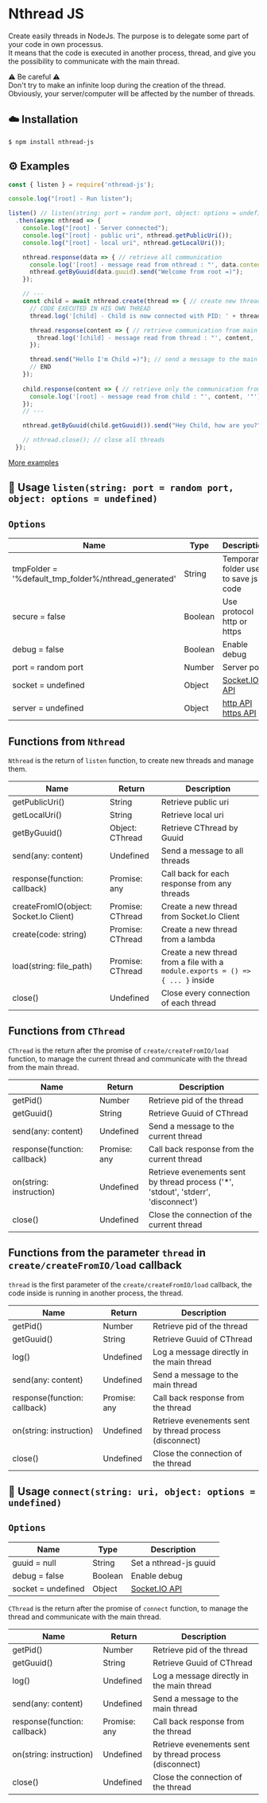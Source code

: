 # Nthread JS
Create easily threads in NodeJs. The purpose is to delegate some part of your code in own processus.  
It means that the code is executed in another process, thread, and give you the possibility to communicate with the main thread.
  
⚠ Be careful ⚠  
Don't try to make an infinite loop during the creation of the thread.  
Obviously, your server/computer will be affected by the number of threads.  

## ☁️ Installation

```
$ npm install nthread-js
```
  
## ⚙️ Examples

``` js  
const { listen } = require('nthread-js');

console.log("[root] - Run listen");

listen() // listen(string: port = random port, object: options = undefined)
  .then(async nthread => {
    console.log("[root] - Server connected");
    console.log("[root] - public uri", nthread.getPublicUri());
    console.log("[root] - local uri", nthread.getLocalUri());

    nthread.response(data => { // retrieve all communication
      console.log('[root] - message read from nthread : "', data.content, '" by "', data.guuid, '"');
      nthread.getByGuuid(data.guuid).send("Welcome from root =)");
    });

    // ---
    const child = await nthread.create(thread => { // create new thread
      // CODE EXECUTED IN HIS OWN THREAD
      thread.log('[child] - Child is now connected with PID: ' + thread.getPid()); // log a message to the main thread

      thread.response(content => { // retrieve communication from main thread
        thread.log('[child] - message read from thread : "', content, '"');
      });

      thread.send("Hello I'm Child =)"); // send a message to the main thread
      // END
    });
    
    child.response(content => { // retrieve only the communication from the child
      console.log('[root] - message read from child : "', content, '"');
    });
    // ---

    nthread.getByGuuid(child.getGuuid()).send("Hey Child, how are you?"); // send a message to the child thread

    // nthread.close(); // close all threads
  });
```

[More examples](https://github.com/dobobaie/nthread-js/tree/master/examples)
   
## 📝 Usage `listen(string: port = random port, object: options = undefined)`

## `Options`

| Name                                                   | Type     | Description         
| ------------------------------------------------------ | -------- | ------------
| tmpFolder = '%default_tmp_folder%/nthread_generated'   | String   | Temporary folder used to save js code 
| secure = false                                         | Boolean  | Use protocol http or https
| debug = false                                          | Boolean  | Enable debug
| port = random port                                     | Number   | Server port
| socket = undefined                                     | Object   | [Socket.IO API](https://socket.io/docs/server-api/)
| server = undefined                                     | Object   | [http API](https://nodejs.org/api/http.html) [https API](https://nodejs.org/api/https.html)

## Functions from `Nthread`
  
`Nthread` is the return of `listen` function, to create new threads and manage them.  
  
| Name                                    | Return            | Description         
| ----------------------------------------| ------------------| ------------
| getPublicUri()                          | String            | Retrieve public uri
| getLocalUri()                           | String            | Retrieve local uri
| getByGuuid()                            | Object: CThread   | Retrieve CThread by Guuid
| send(any: content)                      | Undefined         | Send a message to all threads
| response(function: callback)            | Promise: any      | Call back for each response from any threads
| createFromIO(object: Socket.Io Client)  | Promise: CThread  | Create a new thread from Socket.Io Client
| create(code: string)                    | Promise: CThread  | Create a new thread from a lambda
| load(string: file_path)                 | Promise: CThread  | Create a new thread from a file with a `module.exports = () => { ... }` inside
| close()                                 | Undefined         | Close every connection of each thread

## Functions from `CThread`
  
`CThread` is the return after the promise of `create/createFromIO/load` function, to manage the current thread and communicate with the thread from the main thread.

| Name                                    | Return            | Description         
| ----------------------------------------| ------------------| ------------
| getPid()                                | Number            | Retrieve pid of the thread
| getGuuid()                              | String            | Retrieve Guuid of CThread
| send(any: content)                      | Undefined         | Send a message to the current thread
| response(function: callback)            | Promise: any      | Call back response from the current thread
| on(string: instruction)                 | Undefined         | Retrieve evenements sent by thread process ('*', 'stdout', 'stderr', 'disconnect')
| close()                                 | Undefined         | Close the connection of the current thread

## Functions from the parameter `thread` in `create/createFromIO/load` callback

`thread` is the first parameter of the `create/createFromIO/load` callback, the code inside is running in another process, the thread. 

| Name                                    | Return            | Description         
| ----------------------------------------| ------------------| ------------
| getPid()                                | Number            | Retrieve pid of the thread
| getGuuid()                              | String            | Retrieve Guuid of CThread
| log()                                   | Undefined         | Log a message directly in the main thread
| send(any: content)                      | Undefined         | Send a message to the main thread
| response(function: callback)            | Promise: any      | Call back response from the thread
| on(string: instruction)                 | Undefined         | Retrieve evenements sent by thread process (disconnect)
| close()                                 | Undefined         | Close the connection of the thread

## 📝 Usage `connect(string: uri, object: options = undefined)`

## `Options`

| Name                                                   | Type     | Description         
| ------------------------------------------------------ | -------- | ------------
| guuid = null                                           | String   | Set a nthread-js guuid
| debug = false                                          | Boolean  | Enable debug
| socket = undefined                                     | Object   | [Socket.IO API](https://socket.io/docs/server-api/)
  
`CThread` is the return after the promise of `connect` function, to manage the thread and communicate with the main thread.

| Name                                    | Return            | Description         
| ----------------------------------------| ------------------| ------------
| getPid()                                | Number            | Retrieve pid of the thread
| getGuuid()                              | String            | Retrieve Guuid of CThread
| log()                                   | Undefined         | Log a message directly in the main thread
| send(any: content)                      | Undefined         | Send a message to the main thread
| response(function: callback)            | Promise: any      | Call back response from the thread
| on(string: instruction)                 | Undefined         | Retrieve evenements sent by thread process (disconnect)
| close()                                 | Undefined         | Close the connection of the thread
